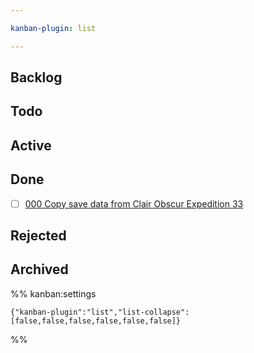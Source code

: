 ```yaml
---

kanban-plugin: list

---
```


## Backlog

## Todo

## Active

## Done

* [ ] [000 Copy save data from Clair Obscur Expedition 33](000%20Copy%20save%20data%20from%20Clair%20Obscur%20Expedition%2033.md)

## Rejected

## Archived

%% kanban:settings

````
{"kanban-plugin":"list","list-collapse":[false,false,false,false,false,false]}
````

%%

